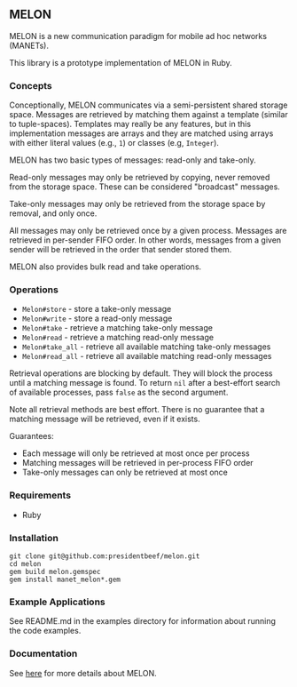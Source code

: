 ## MELON

MELON is a new communication paradigm for mobile ad hoc networks (MANETs).

This library is a prototype implementation of MELON in Ruby.

### Concepts

Conceptionally, MELON communicates via a semi-persistent shared storage space.
Messages are retrieved by matching them against a template (similar to tuple-spaces).
Templates may really be any features, but in this implementation messages are arrays and they are matched using arrays with either literal values (e.g., `1`) or classes (e.g, `Integer`).

MELON has two basic types of messages: read-only and take-only.

Read-only messages may only be retrieved by copying, never removed from the storage space.
These can be considered "broadcast" messages.

Take-only messages may only be retrieved from the storage space by removal, and only once.

All messages may only be retrieved once by a given process. Messages are retrieved in per-sender FIFO order. In other words, messages from a given sender will be retrieved in the order that sender stored them.

MELON also provides bulk read and take operations.

### Operations

* `Melon#store` - store a take-only message
* `Melon#write` - store a read-only message
* `Melon#take` - retrieve a matching take-only message
* `Melon#read` - retrieve a matching read-only message
* `Melon#take_all` - retrieve all available matching take-only messages
* `Melon#read_all` - retrieve all available matching read-only messages

Retrieval operations are blocking by default. They will block the process until a matching message is found. To return `nil` after a best-effort search of available processes, pass `false` as the second argument.

Note all retrieval methods are best effort. There is no guarantee that a matching message will be retrieved, even if it exists.

Guarantees:

* Each message will only be retrieved at most once per process
* Matching messages will be retrieved in per-process FIFO order
* Take-only messages can only be retrieved at most once

### Requirements

* Ruby

### Installation

```
git clone git@github.com:presidentbeef/melon.git
cd melon
gem build melon.gemspec
gem install manet_melon*.gem
```

### Example Applications

See README.md in the examples directory for information about running the code examples.

### Documentation

See [here](https://escholarship.org/uc/item/8md1h50q#page-82) for more details about MELON.
